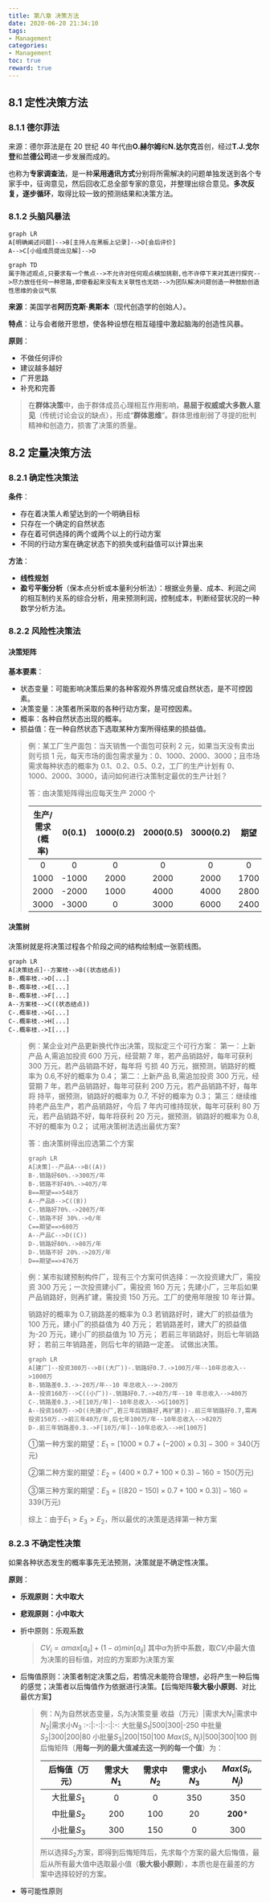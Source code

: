 ```yaml
---
title: 第八章 决策方法
date: 2020-06-20 21:34:10
tags: 
- Management
categories:
- Management
toc: true
reward: true
---
```


## 8.1 定性决策方法

### 8.1.1 德尔菲法

来源：德尔菲法是在 20 世纪 40 年代由**O.赫尔姆**和**N.达尔克**首创，经过**T.J.戈尔登**和**兰德公司**进一步发展而成的。

也称为**专家调查法**，是一种**采用通讯方式**分别将所需解决的问题单独发送到各个专家手中，征询意见，然后回收汇总全部专家的意见，并整理出综合意见。**多次反复，逐步循环**，取得比较一致的预测结果和决策方法。

### 8.1.2 头脑风暴法

```mermaid
graph LR
A[明确阐述问题]-->B[主持人在黑板上记录]-->D[会后评价]
A-->C[小组成员提出见解]-->D
```

```mermaid
graph TD
属于陈述观点,只要求有一个焦点-->不允许对任何观点横加挑剔,也不许停下来对其进行探究-->尽力放任任何一种思路,即使看起来没有太关联性也无妨-->为团队解决问题创造一种鼓励创造性思维的会议气氛
```

**来源**：美国学者**阿历克斯·奥斯本**（现代创造学的创始人）。

**特点**：让与会者敞开思想，使各种设想在相互碰撞中激起脑海的创造性风暴。

**原则**：

- 不做任何评价
- 建议越多越好
- 广开思路
- 补充和完善

> 在**群体决策**中，由于群体成员心理相互作用影响，**易屈于权威或大多数人意见**（传统讨论会议的缺点），形成“**群体思维**”。群体思维削弱了寻提的批判精神和创造力，损害了决策的质量。

## 8.2 定量决策方法

### 8.2.1 确定性决策法

**条件**：

- 存在着决策人希望达到的一个明确目标
- 只存在一个确定的自然状态
- 存在着可供选择的两个或两个以上的行动方案
- 不同的行动方案在确定状态下的损失或利益值可以计算出来

**方法**：

- **线性规划**
- **盈亏平衡分析**（保本点分析或本量利分析法）：根据业务量、成本、利润之间的相互制约关系的综合分析，用来预测利润，控制成本，判断经营状况的一种数学分析方法。

### 8.2.2 风险性决策法

#### 决策矩阵

**基本要素**：

- 状态变量：可能影响决策后果的各种客观外界情况或自然状态，是不可控因素。
- 决策变量：决策者所采取的各种行动方案，是可控因素。
- 概率：各种自然状态出现的概率。
- 损益值：在一种自然状态下选取某种方案所得结果的损益值。

> 例：某工厂生产面包：当天销售一个面包可获利 2 元，如果当天没有卖出则亏损 1 元，每天市场的面包需求量为：0、1000、2000、3000；且市场需求每种状态的概率为 0.1、0.2、0.5、0.2，工厂的生产计划有 0、1000、2000、3000，请问如何进行决策制定最优的生产计划？
>
> 答：由决策矩阵得出应每天生产 2000 个
>
> | 生产/需求(概率) | 0(0.1) | 1000(0.2) | 2000(0.5) | 3000(0.2) | 期望 |
> | :-------------: | :----: | :-------: | :-------: | :-------: | :--: |
> |        0        |   0    |     0     |     0     |     0     |  0   |
> |      1000       | -1000  |   2000    |   2000    |   2000    | 1700 |
> |      2000       | -2000  |   1000    |   4000    |   4000    | 2800 |
> |      3000       | -3000  |     0     |   3000    |   6000    | 2400 |

#### 决策树

决策树就是将决策过程各个阶段之间的结构绘制成一张箭线图。

```mermaid
graph LR
A[决策结点]--方案枝-->B((状态结点))
B-.概率枝.->D[...]
B-.概率枝.->E[...]
B-.概率枝.->F[...]
A--方案枝-->C((状态结点))
C-.概率枝.->G[...]
C-.概率枝.->H[...]
C-.概率枝.->I[...]
```

> 例：某企业对产品更新换代作出决策，现拟定三个可行方案：
> 第一：上新产品 A,需追加投资 600 万元，经营期 7 年，若产品销路好，每年可获利 300 万元，若产品销路不好，每年将
> 亏损 40 万元，据预测，销路好的概率为 0.6,不好的概率为 0.4；
> 第二：上新产品 B,需追加投资 300 万元，经营期 7 年，若产品销路好，每年可获利 200 万元，若产品销路不好，每年将
> 持平，据预测，销路好的概率为 0.7, 不好的概率为 0.3；
> 第三：继续维持老产品生产，若产品销路好，今后 7 年内可维持现状，每年可获利 80 万元，若产品销路不好，每年将获利 20 万元，据预测，销路好的概率为 0.8,不好的概率为 0.2；
> 试用决策树法选出最优方案?
>
> 答：由决策树得出应选第二个方案
>
> ```mermaid
> graph LR
> A[决策]--产品A-->B((A))
> B-.销路好60%.->300万/年
> B-.销路不好40%.->40万/年
> B==期望==>548万
> A--产品B-->C((B))
> C-.销路好70%.->200万/年
> C-.销路不好 30%.->0/年
> C==期望==>680万
> A--产品C-->D((C))
> D-.销路好80%.->80万/年
> D-.销路不好 20%.->20万/年
> D==期望==>476万
> ```

> 例：某市拟建预制构件厂，现有三个方案可供选择：一次投资建大厂，需投资 300 万元；一次投资建小厂，需投资 160 万元；先建小厂，三年后如果产品销路好，则再扩建，需投资 150 万元。工厂的使用年限按 10 年计算。
>
> 销路好的概率为 0.7,销路差的概率为 0.3
> 若销路好时，建大厂的损益值为 100 万元，建小厂的损益值为 40 万元；
> 若销路差时，建大厂的损益值为-20 万元，建小厂的损益值为 10 万元；
> 若前三年销路好，则后七年销路好；
> 若前三年销路差，则后七年的销路一定差。
> 试做出决策。
>
> ```mermaid
> graph LR
> A[建厂]--投资300万-->B((大厂))-.销路好0.7.->100万/年--10年总收入-->1000万
> B-.销路差0.3.->-20万/年--10 年总收入-->-200万
> A--投资160万-->C((小厂))-.销路好0.7.->40万/年--10 年总收入-->400万
> C-.销路差0.3.->E[10万/年]--10年总收入-->G[100万]
> A--投资160万-->D((先建小厂,若三年后销路好,再扩建))-.前三年销路好0.7,需再投资150万.->前三年40万/年,后七年100万/年--10年总收入-->820万
> D-.前三年销路差0.3.->F[10万/年]--10年总收入-->H[100万]
> ```
>
> ①第一种方案的期望：$E_1=[1000×0.7+(-200)×0.3]-300=340$(万元)
>
> ②第二种方案的期望：$E_2=(400×0.7+100×0.3)-160=150$(万元)
>
> ③第三种方案的期望：$E_3=[(820-150)×0.7+100×0.3)]-160=339$(万元)
>
> 综上：由于$E_1>E_3>E_2$，所以最优的决策是选择第一种方案


### 8.2.3 不确定性决策

如果各种状态发生的概率事先无法预测，决策就是不确定性决策。

**原则**：

- **乐观原则：大中取大**

- **悲观原则：小中取大**

- 折中原则：乐观系数

  > $CV_i=αmax[a_{ij}]+(1-α)min[a_{ij}]$ 其中$α$为折中系数，取$CV_i$中最大值为决策的目标值，对应的方案即为决策方案

- 后悔值原则：决策者制定决策之后，若情况未能符合理想，必将产生一种后悔的感觉；决策者以后悔值作为依据进行决策。【后悔矩阵**极大极小原则**、对比最优方案】

  > 例：$N_j$为自然状态变量，$S_i$为决策变量
  > 收益（万元）|需求大$N_1$|需求中$N_2$|需求小$N_3$
  > :-:|:-:|:-:|:-:
  > 大批量$S_1$|500|300|-250
  > 中批量$S_2$|300|200|80
  > 小批量$S_3$|200|150|100
  > $Max(S_i, N_j)$|500|300|100
  > 则后悔矩阵（**用每一列的最大值减去这一列的每一个值**）为：
  >
  > 后悔值（万元）|需求大$N_1$|需求中$N_2$|需求小$N_3$|$Max(S_i,N_j)$
  > :-:|:-:|:-:|:-:|:-:
  > 大批量$S_1$|0|0|350|350
  > 中批量$S_2$|200|100|20|**200***
  > 小批量$S_3$|300|150|0|300
  >
  > 所以选择$S_2$方案，即得到后悔矩阵后，先求每个方案的最大后悔值，最后从所有最大值中选取最小值（**极大极小原则**），本质也是在最差的方案中选择较好的方案。

- 等可能性原则